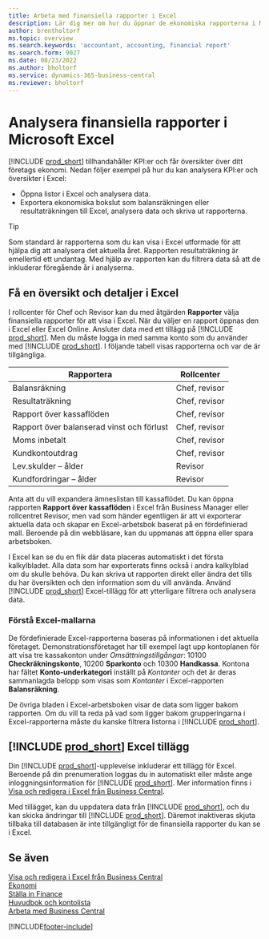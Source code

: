 ```yaml
---
title: Arbeta med finansiella rapporter i Excel
description: Lär dig mer om hur du öppnar de ekonomiska rapporterna i Microsoft Excel från Business Central för bättre analyser.
author: brentholtorf
ms.topic: overview
ms.search.keywords: 'accountant, accounting, financial report'
ms.search.form: 9027
ms.date: 08/23/2022
ms.author: bholtorf
ms.service: dynamics-365-business-central
ms.reviewer: bholtorf
---
```

# Analysera finansiella rapporter i Microsoft Excel

[!INCLUDE [prod_short](includes/prod_short.md)] tillhandahåller KPI:er och får översikter över ditt företags ekonomi. Nedan följer exempel på hur du kan analysera KPI:er och översikter i Excel:

* Öppna listor i Excel och analysera data. 
* Exportera ekonomiska bokslut som balansräkningen eller resultaträkningen till Excel, analysera data och skriva ut rapporterna.  

> [!TIP]
> Som standard är rapporterna som du kan visa i Excel utformade för att hjälpa dig att analysera det aktuella året. Rapporten resultaträkning är emellertid ett undantag. Med hjälp av rapporten kan du filtrera data så att de inkluderar föregående år i analyserna.

## Få en översikt och detaljer i Excel

I rollcenter för Chef och Revisor kan du med åtgärden **Rapporter** välja finansiella rapporter för att visa i Excel. När du väljer en rapport öppnas den i Excel eller Excel Online. Ansluter data med ett tillägg på [!INCLUDE [prod_short](includes/prod_short.md)]. Men du måste logga in med samma konto som du använder med [!INCLUDE [prod_short](includes/prod_short.md)]. I följande tabell visas rapporterna och var de är tillgängliga.  


|Rapportera  |Rollcenter  |
|---------|---------|
|Balansräkning                 | Chef, revisor |
|Resultaträkning              | Chef, revisor |
|Rapport över kassaflöden       | Chef, revisor |
|Rapport över balanserad vinst och förlust| Chef, revisor |
|Moms inbetalt         | Chef, revisor |
|Kundkontoutdrag           | Chef, revisor |
|Lev.skulder – ålder         | Revisor |
|Kundfordringar – ålder      | Revisor |

Anta att du vill expandera ämneslistan till kassaflödet. Du kan öppna rapporten **Rapport över kassaflöden** i Excel från Business Manager eller rollcentret Revisor, men vad som händer egentligen är att vi exporterar aktuella data och skapar en Excel-arbetsbok baserat på en fördefinierad mall. Beroende på din webbläsare, kan du uppmanas att öppna eller spara arbetsboken.  

I Excel kan se du en flik där data placeras automatiskt i det första kalkylbladet. Alla data som har exporterats finns också i andra kalkylblad om du skulle behöva. Du kan skriva ut rapporten direkt eller ändra det tills du har översikten och den information som du vill använda. Använd [!INCLUDE [prod_short](includes/prod_short.md)] Excel-tillägg för att ytterligare filtrera och analysera data.  

### Förstå Excel-mallarna

De fördefinierade Excel-rapporterna baseras på informationen i det aktuella företaget. Demonstrationsföretaget har till exempel lagt upp kontoplanen för att visa tre kassakonton under *Omsättningstillgångar*: 10100 **Checkräkningskonto**, 10200 **Sparkonto** och 10300 **Handkassa**. Kontona har fältet **Konto-underkategori** inställt på *Kontanter* och det är deras sammanlagda belopp som visas som *Kontanter* i Excel-rapporten **Balansräkning**.  

De övriga bladen i Excel-arbetsboken visar de data som ligger bakom rapporten. Om du vill ta reda på vad som ligger bakom grupperingarna i Excel-rapporterna måste du kanske filtrera listorna i [!INCLUDE [prod_short](includes/prod_short.md)].  

## [!INCLUDE [prod_short](includes/prod_short.md)] Excel tillägg

Din [!INCLUDE [prod_short](includes/prod_short.md)]-upplevelse inkluderar ett tillägg för Excel. Beroende på din prenumeration loggas du in automatiskt eller måste ange inloggningsinformation för [!INCLUDE [prod_short](includes/prod_short.md)]. Mer information finns i [Visa och redigera i Excel från Business Central](across-work-with-excel.md).  

Med tillägget, kan du uppdatera data från [!INCLUDE [prod_short](includes/prod_short.md)], och du kan skicka ändringar till [!INCLUDE [prod_short](includes/prod_short.md)]. Däremot inaktiveras skjuta tillbaka till databasen är inte tillgängligt för de finansiella rapporter du kan se i Excel.  

## Se även

[Visa och redigera i Excel från Business Central](across-work-with-excel.md)  
[Ekonomi](finance.md)  
[Ställa in Finance](finance-setup-finance.md)  
[Huvudbok och kontolista](finance-general-ledger.md)  
[Arbeta med Business Central](ui-work-product.md)  


[!INCLUDE[footer-include](includes/footer-banner.md)]
